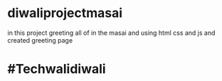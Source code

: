# diwaliprojectmasai
in this project greeting all of in the masai and using html css and js and created greeting page

# #Techwalidiwali
